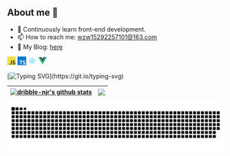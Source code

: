 ## About me 👋

- 🌱 Continuously learn front-end development.
- 📫 How to reach me: wzw15292257101@163.com
- 💼 My Blog: [here](https://dribble-njr.github.io/blog/)

<code><img height="20" alt="javascript" src="https://raw.githubusercontent.com/github/explore/80688e429a7d4ef2fca1e82350fe8e3517d3494d/topics/javascript/javascript.png"></code>
<code><img height="20" alt="typescript" src="https://raw.githubusercontent.com/github/explore/80688e429a7d4ef2fca1e82350fe8e3517d3494d/topics/typescript/typescript.png"></code>
<code><img height="20" alt="vue" src="https://raw.githubusercontent.com/github/explore/80688e429a7d4ef2fca1e82350fe8e3517d3494d/topics/react/react.png"></code>
<code><img height="20" alt="vue" src="https://raw.githubusercontent.com/github/explore/80688e429a7d4ef2fca1e82350fe8e3517d3494d/topics/vue/vue.png"></code>

[![Typing SVG](https://readme-typing-svg.herokuapp.com?font=Fira+Code&pause=1000&color=539BF5&background=4184E41A&vCenter=true&multiline=true&random=false&width=550&height=40&lines=Enquanto+houver+1%25+de+chance%2C+teremo+99%25+f%C3%A9.)](https://git.io/typing-svg)

| <a href="https://github.com/dribble-njr/github-readme-stats"><img align="center" src="https://github-readme-stats.vercel.app/api?username=dribble-njr&show_icons=true&hide_border=true&theme=transparent" alt="dribble-njr's github stats" /></a> | <a href="https://github.com/dribble-njr/github-readme-stats"><img align="center" src="https://github-readme-stats.vercel.app/api/top-langs/?username=dribble-njr&layout=compact&hide_border=true&theme=transparent" /></a> |
| ------------- | ------------- |


<img src="https://raw.githubusercontent.com/dribble-njr/dribble-njr/output/snake.svg" alt="Snake animation" />

